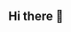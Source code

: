 ## Hi there 👋

<!--
**jhendrix-pixel/jhendrix-pixel** is a ✨ _special_ ✨ repository because its `README.md` (this file) appears on your GitHub profile.

Here are some ideas to get you started:

- 🔭 I’m currently working on my MSLS degree
- 🌱 I’m currently enrolled at Drexel Univesity Info 651 & 591
- 👯 I’m looking to collaborate on new library programs
- 🤔 I’m looking for help with making training fun
- 💬 Ask me about website accessibility 
- 📫 How to reach me: juliehendrix2012@gmail.com
- 😄 Pronouns: She/Her
- ⚡ Fun fact: I love reading
- [link} (https://github.com/teemee112/awolusilibrary.git)
<a href="https://github.com/teemee112/awolusilibrary.git">link</a>
<a href="https://github.com/boydx/geo509-portfolio/tree/d1c1a32d360953da5d4565690ef1ee5c20054ca5">link</a>
